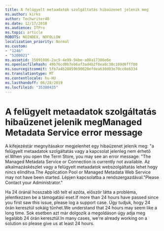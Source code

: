 ```yaml
---
title: A felügyelt metaadatok szolgáltatás hibaüzenet jelenik meg
ms.author: kirks
author: Techwriter40
ms.date: 12/17/2018
ms.audience: ITPro
ms.topic: article
ROBOTS: NOINDEX, NOFOLLOW
localization_priority: Normal
ms.custom:
- "1246"
- "5200021"
ms.assetid: 15091086-2ac9-4e99-94be-a08a17386e6e
ms.openlocfilehash: 49b76cd0b7eb6af3ad4b2f0ea8c38c109d6fff00
ms.sourcegitcommit: 5fb7a4b28859690020efdea630d03e70cc0e6334
ms.translationtype: MT
ms.contentlocale: hu-HU
ms.lasthandoff: 06/28/2019
ms.locfileid: "35380435"
---
```

# <a name="managed-metadata-service-error-message"></a><span data-ttu-id="9ebb1-102">A felügyelt metaadatok szolgáltatás hibaüzenet jelenik meg</span><span class="sxs-lookup"><span data-stu-id="9ebb1-102">Managed Metadata Service error message</span></span>

<span data-ttu-id="9ebb1-103">A kifejezéstár megnyitásakor megjelenhet egy hibaüzenet jelenik meg: "a felügyelt metaadatok szolgáltatás vagy a kapcsolat jelenleg nem érhető el.</span><span class="sxs-lookup"><span data-stu-id="9ebb1-103">When you open the Term Store, you may see an error message: "The Managed Metadata Service or Connection is currently not available.</span></span> <span data-ttu-id="9ebb1-104">Az alkalmazáskészlet vagy a felügyelt metaadatok webszolgáltatás lehet hogy nincs elindítva.</span><span class="sxs-lookup"><span data-stu-id="9ebb1-104">The Application Pool or Managed Metadata Web Service may not have been started.</span></span> <span data-ttu-id="9ebb1-105">Lépjen kapcsolatba a rendszergazdával."</span><span class="sxs-lookup"><span data-stu-id="9ebb1-105">Please Contact your Administrator."</span></span>
  
<span data-ttu-id="9ebb1-106">Ha 24 óránál hosszabb idő telt el azóta, először látta a probléma, jelentkezzen be a támogatási eset.</span><span class="sxs-lookup"><span data-stu-id="9ebb1-106">If more than 24 hours have passed since you first saw this issue, please log a support case.</span></span> <span data-ttu-id="9ebb1-107">Úgy tudjuk, hogy 24 órán keresztül sokáig tűnhet.</span><span class="sxs-lookup"><span data-stu-id="9ebb1-107">We understand that 24 hours may seem like a long time.</span></span> <span data-ttu-id="9ebb1-108">Sok esetben azt már dolgozik a megoldáson úgy adja meg legalább 24 órán keresztül.</span><span class="sxs-lookup"><span data-stu-id="9ebb1-108">In many cases, we're already working on a solution so please give us at least 24 hours.</span></span>
  